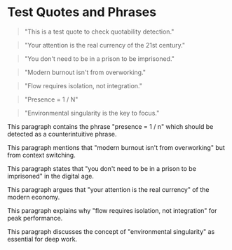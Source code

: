 # Test Quotes and Phrases

> "This is a test quote to check quotability detection."

> "Your attention is the real currency of the 21st century."

> "You don't need to be in a prison to be imprisoned."

> "Modern burnout isn't from overworking."

> "Flow requires isolation, not integration."

> "Presence = 1 / N"

> "Environmental singularity is the key to focus."

This paragraph contains the phrase "presence = 1 / n" which should be detected as a counterintuitive phrase.

This paragraph mentions that "modern burnout isn't from overworking" but from context switching.

This paragraph states that "you don't need to be in a prison to be imprisoned" in the digital age.

This paragraph argues that "your attention is the real currency" of the modern economy.

This paragraph explains why "flow requires isolation, not integration" for peak performance.

This paragraph discusses the concept of "environmental singularity" as essential for deep work.
